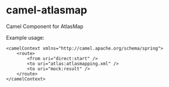 # camel-atlasmap
Camel Component for AtlasMap


Example usage:

<?xml version="1.0" encoding="UTF-8"?>       
<beans xmlns="http://www.springframework.org/schema/beans"
	xmlns:xsi="http://www.w3.org/2001/XMLSchema-instance" xmlns:context="http://www.springframework.org/schema/context"
	xsi:schemaLocation="
       http://www.springframework.org/schema/beans http://www.springframework.org/schema/beans/spring-beans.xsd
       http://camel.apache.org/schema/spring http://camel.apache.org/schema/spring/camel-spring.xsd">

	<camelContext xmlns="http://camel.apache.org/schema/spring">
		<route>
			<from uri="direct:start" />
			<to uri="atlas:atlasmapping.xml" />
			<to uri="mock:result" />
		</route>
	</camelContext>

</beans>